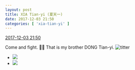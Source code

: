 ```yaml
---
layout: post
title: XIA Tian-yi (夏天一)
date: 2017-12-03 21:50
categories: [ 'xia-tian-yi' ]
---
```


<div class="weibo-info">
  <a href="https://weibo.com/6286030291/FxYUc67yQ">2017-12-03 21:50</a>
</div>

Come and fight. :muscle::clap: That is my brother DONG Tian-yi. ![titter](http://img.t.sinajs.cn/t4/appstyle/expression/ext/normal/19/heia_org.gif)

<!-- more -->

<ul class="weibo-pic-list-1">
  <li class="weibo-pic">
    <a href="https://wx3.sinaimg.cn/mw690/006RpxDlgy1fm3x3tkh78j30p013ze5w.jpg"><img src="//wx3.sinaimg.cn/thumb150/006RpxDlgy1fm3x3tkh78j30p013ze5w.jpg" /></a>
  </li>
  <li class="weibo-pic">
    <a href="https://wx2.sinaimg.cn/mw690/006RpxDlgy1fm3x3wt0inj30p0120b18.jpg"><img src="//wx2.sinaimg.cn/thumb150/006RpxDlgy1fm3x3wt0inj30p0120b18.jpg" /></a>
  </li>
</ul>
